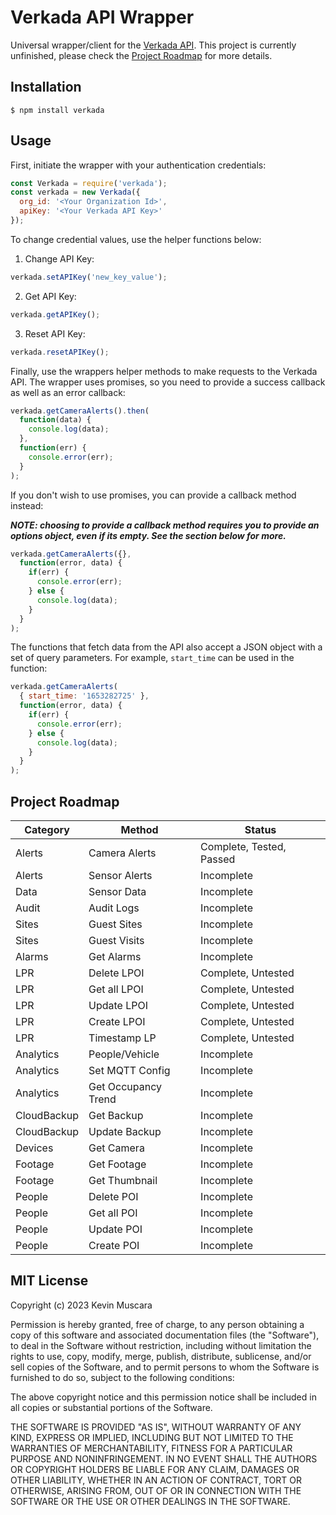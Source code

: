 # Verkada API Wrapper
Universal wrapper/client for the [Verkada API](https://apidocs.verkada.com). This project is currently unfinished, please check the [Project Roadmap](#project-roadmap) for more details.

## Installation
```shell
$ npm install verkada
```

## Usage
First, initiate the wrapper with your authentication credentials:

```javascript
const Verkada = require('verkada');
const verkada = new Verkada({
  org_id: '<Your Organization Id>',
  apiKey: '<Your Verkada API Key>'
});
```

To change credential values, use the helper functions below:

1. Change API Key:
```javascript
verkada.setAPIKey('new_key_value');
```

2. Get API Key:
```javascript
verkada.getAPIKey();
```

3. Reset API Key:
```javascript
verkada.resetAPIKey();
```

Finally, use the wrappers helper methods to make requests to the Verkada API. The wrapper uses promises, so you need to provide a success callback as well as an error callback:
```javascript
verkada.getCameraAlerts().then(
  function(data) {
    console.log(data);
  },
  function(err) {
    console.error(err);
  }
);
```

If you don't wish to use promises, you can provide a callback method instead: 

***NOTE: choosing to provide a callback method requires you to provide an options object, even if its empty. See the section below for more.***
```javascript
verkada.getCameraAlerts({},
  function(error, data) {
    if(err) {
      console.error(err);
    } else {
      console.log(data);
    }
  }
);
```

The functions that fetch data from the API also accept a JSON object with a set of query parameters. For example, `start_time` can be used in the function:

```javascript
verkada.getCameraAlerts(
  { start_time: '1653282725' },
  function(error, data) {
    if(err) {
      console.error(err);
    } else {
      console.log(data);
    }
  }
);
```

## Project Roadmap

| Category  | Method              | Status                    |
|------------|---------------------|---------------------------|
| Alerts     | Camera Alerts       | Complete, Tested, Passed  |
| Alerts     | Sensor Alerts       | Incomplete                |
| Data       | Sensor Data         | Incomplete                |
| Audit      | Audit Logs          | Incomplete                |
| Sites      | Guest Sites         | Incomplete                |
| Sites      | Guest Visits        | Incomplete                |
| Alarms     | Get Alarms          | Incomplete                |
| LPR        | Delete LPOI         | Complete, Untested        |
| LPR        | Get all LPOI        | Complete, Untested        |
| LPR        | Update LPOI         | Complete, Untested        |
| LPR        | Create LPOI         | Complete, Untested        |
| LPR        | Timestamp LP        | Complete, Untested        |
| Analytics  | People/Vehicle      | Incomplete                |
| Analytics  | Set MQTT Config     | Incomplete                |
| Analytics  | Get Occupancy Trend | Incomplete                |
| CloudBackup| Get Backup          | Incomplete                |
| CloudBackup| Update Backup       | Incomplete                |
| Devices    | Get Camera          | Incomplete                |
| Footage    | Get Footage         | Incomplete                |
| Footage    | Get Thumbnail       | Incomplete                |
| People     | Delete POI          | Incomplete                |
| People     | Get all POI         | Incomplete                |
| People     | Update POI          | Incomplete                |
| People     | Create POI          | Incomplete                |




## MIT License

Copyright (c) 2023 Kevin Muscara

Permission is hereby granted, free of charge, to any person obtaining a copy
of this software and associated documentation files (the "Software"), to deal
in the Software without restriction, including without limitation the rights
to use, copy, modify, merge, publish, distribute, sublicense, and/or sell
copies of the Software, and to permit persons to whom the Software is
furnished to do so, subject to the following conditions:

The above copyright notice and this permission notice shall be included in all
copies or substantial portions of the Software.

THE SOFTWARE IS PROVIDED "AS IS", WITHOUT WARRANTY OF ANY KIND, EXPRESS OR
IMPLIED, INCLUDING BUT NOT LIMITED TO THE WARRANTIES OF MERCHANTABILITY,
FITNESS FOR A PARTICULAR PURPOSE AND NONINFRINGEMENT. IN NO EVENT SHALL THE
AUTHORS OR COPYRIGHT HOLDERS BE LIABLE FOR ANY CLAIM, DAMAGES OR OTHER
LIABILITY, WHETHER IN AN ACTION OF CONTRACT, TORT OR OTHERWISE, ARISING FROM,
OUT OF OR IN CONNECTION WITH THE SOFTWARE OR THE USE OR OTHER DEALINGS IN THE
SOFTWARE.
